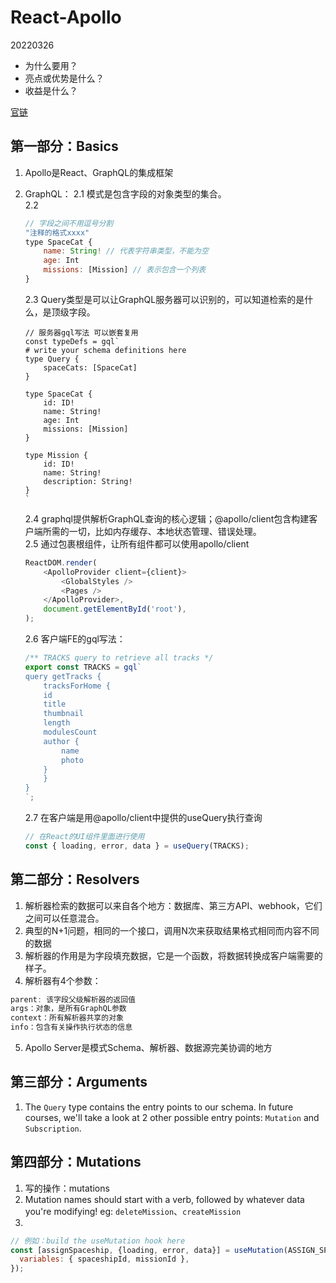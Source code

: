 # React-Apollo

20220326
* 为什么要用？
* 亮点或优势是什么？
* 收益是什么？

[官链](https://apollographqlcn.github.io/react-docs-cn/)
## 第一部分：Basics
1. Apollo是React、GraphQL的集成框架
2. GraphQL：
    2.1 模式是包含字段的对象类型的集合。  
    2.2  
    ```js
    // 字段之间不用逗号分割
    "注释的格式xxxx"
    type SpaceCat {  
        name: String! // 代表字符串类型，不能为空
        age: Int  
        missions: [Mission] // 表示包含一个列表
    }
    ```
    2.3 Query类型是可以让GraphQL服务器可以识别的，可以知道检索的是什么，是顶级字段。  
    ```
    // 服务器gql写法 可以嵌套复用
    const typeDefs = gql`
    # write your schema definitions here
    type Query {
        spaceCats: [SpaceCat]
    }

    type SpaceCat {
        id: ID!
        name: String!
        age: Int
        missions: [Mission]
    }

    type Mission {
        id: ID!
        name: String!
        description: String!
    }
    `
    ````
    2.4 graphql提供解析GraphQL查询的核心逻辑；@apollo/client包含构建客户端所需的一切，比如内存缓存、本地状态管理、错误处理。  
    2.5 通过包裹根组件，让所有组件都可以使用apollo/client  

    ```js
    ReactDOM.render(  
        <ApolloProvider client={client}>    
            <GlobalStyles />    
            <Pages />  
        </ApolloProvider>,  
        document.getElementById('root'),
    );
    ```

    2.6 客户端FE的gql写法：  
    ```js
    /** TRACKS query to retrieve all tracks */
    export const TRACKS = gql`
    query getTracks {
        tracksForHome {
        id
        title
        thumbnail
        length
        modulesCount
        author {
            name
            photo
        }
        }
    }
    `;
    ```

    2.7 在客户端是用@apollo/client中提供的useQuery执行查询  
    ```js
    // 在React的UI组件里面进行使用
    const { loading, error, data } = useQuery(TRACKS);
    ```

## 第二部分：Resolvers
1. 解析器检索的数据可以来自各个地方：数据库、第三方API、webhook，它们之间可以任意混合。
2. 典型的N+1问题，相同的一个接口，调用N次来获取结果格式相同而内容不同的数据
3. 解析器的作用是为字段填充数据，它是一个函数，将数据转换成客户端需要的样子。
4. 解析器有4个参数：
```js
parent: 该字段父级解析器的返回值
args：对象，是所有GraphQL参数
context：所有解析器共享的对象
info：包含有关操作执行状态的信息
```
5. Apollo Server是模式Schema、解析器、数据源完美协调的地方

## 第三部分：Arguments
1. The `Query` type contains the entry points to our schema. In future courses, we'll take a look at 2 other possible entry points: `Mutation` and `Subscription`.

## 第四部分：Mutations
1. 写的操作：mutations
2. Mutation names should start with a verb, followed by whatever data you're modifying! eg: `deleteMission`、`createMission`
3. 
```js
// 例如：build the useMutation hook here
const [assignSpaceship, {loading, error, data}] = useMutation(ASSIGN_SPACESHIP_MUTATION, {
  variables: { spaceshipId, missionId },
});
```
